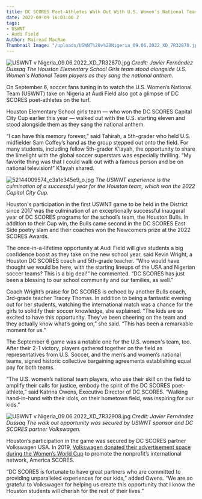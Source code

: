 ```yaml
---
title: DC SCORES Poet-Athletes Walk Out With U.S. Women’s National Team at Audi Field
date: 2022-09-09 16:03:00 Z
tags:
- USWNT
- Audi Field
Author: Mairead MacRae
Thumbnail Image: "/uploads/USWNT%20v%20Nigeria_09.06.2022_XD_7R32870.jpg"
---
```


![USWNT v Nigeria_09.06.2022_XD_7R32870.jpg](/uploads/USWNT%20v%20Nigeria_09.06.2022_XD_7R32870.jpg)
*Credit: Javier Fernández Dussaq*
*The Houston Elementary School Girls team stood alongside U.S. Women's National Team players as they sang the national anthem.*

On September 6, soccer fans tuning in to watch the U.S. Women’s National Team (USWNT) take on Nigeria at Audi Field also got a glimpse of DC SCORES poet-athletes on the turf. 







Houston Elementary School girls team — who won the DC SCORES Capital City Cup earlier this year — walked out with the U.S. starting eleven and stood alongside them as they sang the national anthem. 

“I can have this memory forever,” said Tahirah, a 5th-grader who held U.S. midfielder Sam Coffey’s hand as the group stepped out onto the field. For many students, including fellow 5th-grader K’layah, the opportunity to share the limelight with the global soccer superstars was especially thrilling. “My favorite thing was that I could walk out with a famous person and be on national television!” K’layah shared.

![52144009574_c3a1e345e9_o.jpg](/uploads/52144009574_c3a1e345e9_o.jpg)
*The USWNT experience is the culmination of a successful year for the Houston team, which won the 2022 Capital City Cup.*

Houston's participation in the first USWNT game to be held in the District since 2017 was the culmination of an exceptionally successful inaugural year of DC SCORES programs for the school’s team, the Houston Bulls. In addition to their Cup win, the Bulls came second in the DC SCORES East Side poetry slam and their coaches won the Newcomers prize at the 2022 SCORES Awards.

The once-in-a-lifetime opportunity at Audi Field will give students a big confidence boost as they take on the new school year, said Kevin Wright, a Houston DC SCORES coach and 5th-grade teacher. “Who would have thought we would be here, with the starting lineups of the USA and Nigerian soccer teams? This is a big deal!” he commented. “DC SCORES has just been a blessing to our school community and our families, as well.”

Coach Wright’s praise for DC SCORES is echoed by another Bulls coach, 3rd-grade teacher Tracey Thomas. In addition to being a fantastic evening out for her students, watching the international match was a chance for the girls to solidify their soccer knowledge, she explained. “The kids are so excited to have this opportunity. They’ve been cheering on the team and they actually know what’s going on,” she said. “This has been a remarkable moment for us.”

The September 6 game was a notable one for the U.S. women's team, too. After their 2-1 victory, players gathered together on the field as representatives from U.S. Soccer, and the men’s and women’s national teams, signed historic collective bargaining agreements establishing equal pay for both teams. 

“The U.S. women’s national team players, who use their skill on the field to amplify their calls for justice, embody the spirit of the DC SCORES poet-athlete,” said Katrina Owens, Executive Director of DC SCORES. “Walking hand-in-hand with their idols, on their hometown field, was inspiring for our kids.”

![USWNT v Nigeria_09.06.2022_XD_7R32908.jpg](/uploads/USWNT%20v%20Nigeria_09.06.2022_XD_7R32908.jpg)
*Credit: Javier Fernández Dussaq*
*The walk out opportunity was secured by USWNT sponsor and DC SCORES partner Volkswagen.*

Houston’s participation in the game was secured by DC SCORES partner Volkswagen USA. In 2019, [Volkswagen donated their advertisement space during the Women’s World Cup](https://www.youtube.com/watch?v=CkXahQmlXow) to promote the nonprofit’s international network, America SCORES. 

“DC SCORES is fortunate to have great partners who are committed to providing unparalleled experiences for our kids,” added Owens. “We are so grateful to Volkswagen for helping us create this opportunity that I know the Houston students will cherish for the rest of their lives.”